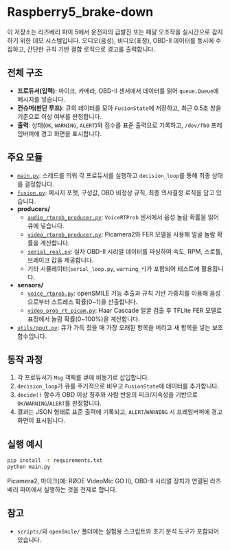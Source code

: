 # Raspberry5_brake-down

이 저장소는 라즈베리 파이 5에서 운전자의 급발진 또는 페달 오조작을 실시간으로 감지하기 위한 데모 시스템입니다. 오디오(음성), 비디오(표정), OBD-II 데이터를 동시에 수집하고, 간단한 규칙 기반 결합 로직으로 경고를 출력합니다.

## 전체 구조
- **프로듀서(입력)**: 마이크, 카메라, OBD-II 센서에서 데이터를 읽어 `queue.Queue`에 메시지를 넣습니다.
- **컨슈머(판단 루프)**: 큐의 데이터를 모아 `FusionState`에 저장하고, 최근 0.5초 창을 기준으로 이상 여부를 판정합니다.
- **출력**: 상태(`OK`, `WARNING`, `ALERT`)와 점수를 표준 출력으로 기록하고, `/dev/fb0` 프레임버퍼에 경고 화면을 표시합니다.

## 주요 모듈
- [`main.py`](main.py): 스레드를 띄워 각 프로듀서를 실행하고 `decision_loop`를 통해 최종 상태를 결정합니다.
- [`fusion.py`](fusion.py): 메시지 포맷, 구성값, OBD 비정상 규칙, 최종 의사결정 로직을 담고 있습니다.
- **producers/**
  - [`audio_rtprob_producer.py`](producers/audio_rtprob_producer.py): `VoiceRTProb` 센서에서 음성 놀람 확률을 읽어 큐에 넣습니다.
  - [`video_rtprob_producer.py`](producers/video_rtprob_producer.py): Picamera2와 FER 모델을 사용해 얼굴 놀람 확률을 계산합니다.
  - [`serial_real.py`](producers/serial_real.py): 실차 OBD-II 시리얼 데이터를 파싱하여 속도, RPM, 스로틀, 브레이크 값을 제공합니다.
  - 기타 시뮬레이터(`serial_loop.py`, `warning_*`)가 포함되어 테스트에 활용됩니다.
- **sensors/**
  - [`voice_rtprob.py`](sensors/voice_rtprob.py): openSMILE 기능 추출과 규칙 기반 가중치를 이용해 음성으로부터 스트레스 확률(0~1)을 산출합니다.
  - [`video_prob_rt_picam.py`](sensors/video_prob_rt_picam.py): Haar Cascade 얼굴 검출 후 TFLite FER 모델로 표정에서 놀람 확률(0~100%)을 계산합니다.
- [`utils/qput.py`](utils/qput.py): 큐가 가득 찼을 때 가장 오래된 항목을 버리고 새 항목을 넣는 보조 함수입니다.

## 동작 과정
1. 각 프로듀서가 `Msg` 객체를 큐에 비동기로 삽입합니다.
2. `decision_loop`가 큐를 주기적으로 비우고 `FusionState`에 데이터를 추가합니다.
3. `decide()` 함수가 OBD 이상 징후와 사람 반응의 피크/지속성을 기반으로 `OK`/`WARNING`/`ALERT`를 판정합니다.
4. 결과는 JSON 형태로 표준 출력에 기록되고, `ALERT`/`WARNING` 시 프레임버퍼에 경고 화면이 표시됩니다.

## 실행 예시
```bash
pip install -r requirements.txt
python main.py
```
Picamera2, 마이크(예: RØDE VideoMic GO II), OBD-II 시리얼 장치가 연결된 라즈베리 파이에서 실행하는 것을 전제로 합니다.

## 참고
- `scripts/`와 `openSmile/` 폴더에는 실험용 스크립트와 초기 분석 도구가 포함되어 있습니다.

